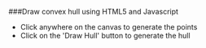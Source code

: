 ###Draw convex hull using HTML5 <canvas> and Javascript  
+ Click anywhere on the canvas to generate the points
+ Click on the 'Draw Hull' button to generate the hull
